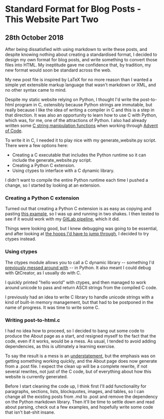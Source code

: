 Standard Format for Blog Posts - This Website Part Two
=

28th October 2018
-

After being dissatisfied with using markdown to write these posts, and despite knowing nothing about creating a standardised format, I decided to design my own format for blog posts, and write something to convert those files into HTML. My ineptitude gave me confidence that, by tradition, my new format would soon be standard across the web.

My new post file is inspired by LaTeX for no more reason than I wanted a simple yet extensible markup language that wasn't markdown or XML, and no other syntax came to mind.

Despite my static website relying on Python, I thought I'd write the post-to-html program in C, ostensibly because Python strings are immutable, but really because I like the idea of writing a compiler in C and this is a step in that direction. It was also an opportunity to learn how to use C with Python, which was, for me, one of the attractions of Python. I also had already written some [C string manipulation functions](https://github.com/mmyoungman/lib-mmy/blob/628479aff54d1577383d468f8c5fe4b46194503f/lib-mmy.h) when working through [Advent of Code](https://github.com/mmyoungman/advent-of-code).

To write it in C, I needed it to play nice with my generate\_website.py script. There were a few options here:

+ Creating a C executable that includes the Python runtime so it can include the generate\_website.py script.
+ Creating a Python C extension.
+ Using ctypes to interface with a C dynamic library.

I didn't want to compile the entire Python runtime each time I pushed a change, so I started by looking at an extension.

### Creating a Python C extension
Turned out that creating a Python C extension is as easy as copying and pasting [this example](https://tutorialedge.net/python/python-c-extensions-tutorial/), so I was up and running in two shakes. I then tested to see if it would work with my [GitLab pipeline](https://gitlab.com/mmyoungman/homepage/-/jobs/113444065), which it did.

Things were looking good, but I knew debugging was going to be essential, and after looking at [the hoops I'd have to jump through](http://droettboom.com/blog/2015/11/20/gdb-python-extensions/), I decided to try ctypes instead.

### Using ctypes
The ctypes module allows you to call a C dynamic library -- something I'd [previously messed around with](https://github.com/mmyoungman/code-snippets/tree/19e130c993dae7fd2f5661554badb1189a8289bc/c/system-calls/dynamicLibrary) -- in Python. It also meant I could debug with QtCreator, as I usually do with C.

I quickly printed "hello world" with ctypes, and then managed to work around unicode to pass and return ASCII strings from the compiled C code.

I previously had an idea to write C library to handle unicode strings with a kind of built-in memory management, but that had to be postponed in the name of progress. It was time to write some C.

### Writing post-to-html.c
I had no idea how to proceed, so I decided to bang out some code to produce the About page as a start, and resigned myself to the fact that the code, even if it works, would be a mess. As usual, I tended to avoid adding dependencies, as this is ultimately a learning exercise.

To say the result is a mess is an [understatement](https://gitlab.com/mmyoungman/homepage/blob/1904776a5b073c9140430aaa9d466dea5d6351e6/post-to-html/post-to-html.c), but the emphasis was on getting something working quickly, and the About page does now generate from a .post file. I expect the clean up will be a complete rewrite, if not several rewrites, not just of the C code, but of everything about how this website is currently generated.

Before I start cleaning the code up, I think first I'll add functionality for paragraphs, sections, lists, blockquotes, images, and tables, so I can change all the existing posts from .md to .post and remove the dependency on the Python markdown library. Then it'll be time to settle down and read about parsing, check out a few examples, and hopefully write some code that isn't bat-shit insane. 
